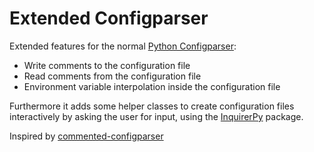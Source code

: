 # Extended Configparser

Extended features for the normal [Python Configparser](https://docs.python.org/3/library/configparser.html):
- Write comments to the configuration file
- Read comments from the configuration file
- Environment variable interpolation inside the configuration file

Furthermore it adds some helper classes to create configuration files interactively by asking the user for input, using the [InquirerPy](https://inquirerpy.readthedocs.io/en/latest/) package.



Inspired by [commented-configparser](https://github.com/Preocts/commented-configparser)
